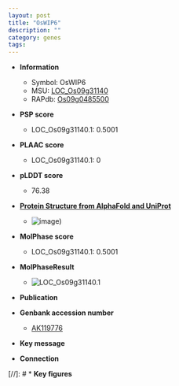 ```yaml
---
layout: post
title: "OsWIP6"
description: ""
category: genes
tags: 
---
```


* **Information**  
    + Symbol: OsWIP6  
    + MSU: [LOC_Os09g31140](http://rice.plantbiology.msu.edu/cgi-bin/ORF_infopage.cgi?orf=LOC_Os09g31140)  
    + RAPdb: [Os09g0485500](http://rapdb.dna.affrc.go.jp/viewer/gbrowse_details/irgsp1?name=Os09g0485500)  

* **PSP score**  
    + LOC_Os09g31140.1: 0.5001 

* **PLAAC score**  
    + LOC_Os09g31140.1: 0 

* **pLDDT score**
    + 76.38

* **[Protein Structure from AlphaFold and UniProt](https://www.uniprot.org/uniprotkb/Q0J0S3/entry#structure)**
    + ![image](https://ricepsp.github.io/images/Q0/AF-Q0J0S3-F1.png))

* **MolPhase score**
    + LOC_Os09g31140.1: 0.5001

* **MolPhaseResult**
    + ![LOC_Os09g31140.1](https://ricepsp.github.io/pictures/LOC_Os09g/LOC_Os09g31140.1.png)

* **Publication**  

* **Genbank accession number**  
    + [AK119776](http://www.ncbi.nlm.nih.gov/nuccore/AK119776)

* **Key message**  

* **Connection**  

[//]: # * **Key figures**  


